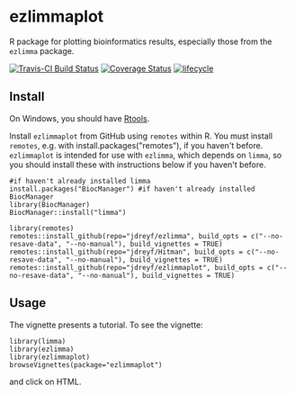 # ezlimmaplot
R package for plotting bioinformatics results, especially those from the `ezlimma` package.

[![Travis-CI Build Status](https://travis-ci.org/jdreyf/ezlimmaplot.svg?branch=master)](https://travis-ci.org/jdreyf/ezlimmaplot)
[![Coverage Status](https://img.shields.io/codecov/c/github/jdreyf/ezlimmaplot/master.svg)](https://codecov.io/github/jdreyf/ezlimmaplot?branch=master)
[![lifecycle](https://img.shields.io/badge/lifecycle-experimental-orange.svg)](https://www.tidyverse.org/lifecycle/#experimental)

## Install
On Windows, you should have [Rtools](https://cran.r-project.org/bin/windows/Rtools/).

Install `ezlimmaplot` from GitHub using `remotes`  within R. You must install `remotes`, e.g. with install.packages("remotes"), if you haven't before. `ezlimmaplot` is intended for use with `ezlimma`, which depends on `limma`, so you should install these with instructions below if you haven't before.
```
#if haven't already installed limma
install.packages("BiocManager") #if haven't already installed BiocManager
library(BiocManager)
BiocManager::install("limma")

library(remotes)
remotes::install_github(repo="jdreyf/ezlimma", build_opts = c("--no-resave-data", "--no-manual"), build_vignettes = TRUE)
remotes::install_github(repo="jdreyf/Hitman", build_opts = c("--no-resave-data", "--no-manual"), build_vignettes = TRUE)
remotes::install_github(repo="jdreyf/ezlimmaplot", build_opts = c("--no-resave-data", "--no-manual"), build_vignettes = TRUE)
```

## Usage
The vignette presents a tutorial. To see the vignette:
```
library(limma)
library(ezlimma)
library(ezlimmaplot)
browseVignettes(package="ezlimmaplot")
```
and click on HTML.
